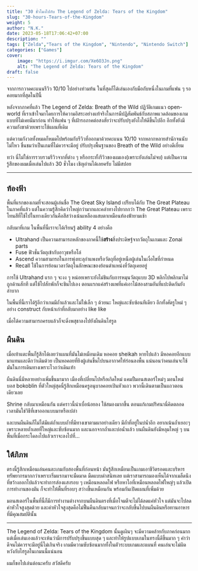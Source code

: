 ```yaml
---
title: "30 ชั่วโมงไปกับ The Legend of Zelda: Tears of the Kingdom"
slug: "30-hours-Tears-of-the-Kingdom"
weight: 5
author: "N.K."
date: 2023-05-18T17:06:42+07:00
description: ""
tags: ["Zelda","Tears of the Kingdom", "Nintendo", "Nintendo Switch"]
categories: ["Games"]
cover:
    image: "https://i.imgur.com/Xe6O3Jn.png"
    alt: "The Legend of Zelda: Tears of the Kingdom"
draft: false
---
```

จากการกวาดคะแนนรีวิว 10/10 ไปอย่างท่วมท้น ในที่สุดก็ได้เล่นเองกับมือกับหนึ่งในเกมที่แฟน ๆ รอคอยมากที่สุดในปีนี้
<!--more-->
หลังจากภาคที่แล้ว The Legend of Zelda: Breath of the Wild ปฏิวัติเกมแนว open-world ที่เราเข้าใจมาโดยการให้ความอิสระอย่างแท้จริงในการมีปฏิสัมพันธ์กับสภาพแวดล้อมของเกมแบบที่ไม่เคยมีมาก่อน ทำให้แฟน ๆ ที่เฝ้ารอภาคต่อสงสัยว่าจะปรับปรุงยังไงให้ดีขึ้นไปอีก อีกทั้งยังมีความกังขาด้วยเพราะใช้แผนที่เดิม

แต่ความกังวลทั้งหมดก็หมดไปพร้อมกับรีวิวที่ออกมาด้วยคะแนน 10/10 จากหลากหลายสำนักจนนับไม่ไหว ชื่นชมว่าเป็นเกมที่ไม่ควรจะมีอยู่ ปรับปรุงพื้นฐานของ Breath of the Wild อย่างดีเยี่ยม

ทว่า นี่ไม่ใช่การรวบรวมรีวิวจากที่ต่าง ๆ หรือกระทั้งรีวิวของผมเอง(เพราะยังเล่นไม่จบ) แต่เป็นความรู้สึกของผมเมื่อเล่นไปแล้ว 30 ชั่วโมง เชิญอ่านได้เลยครับ ไม่มีสปอย

---

## ท้องฟ้า

พื้นที่แรกของเกมที่จะสอนผู้เล่นชื่อ The Great Sky Island เปรียบได้กับ The Great Plateau ในภาคที่แล้ว แต่ในความรู้สึกคิดว่าใหญ่กว่ามากและคลำทางไปยากกว่า The Great Plateau เพราะโทนสีที่ใช้ไปในทางเดียวกันคือสีสว่างเน้นเหลืองแสบตาเหมือนท้องฟ้ายามเช้า

กลับมาที่เกม ในพื้นที่นี้เราจะได้เรียนรู้ ability 4 อย่างคือ

- Ultrahand เป็นความสามารถหลักของภาคนี้ใช้**สร้าง**สิ่งประดิษฐ์จากวัตถุในเกมและ Zonai parts
- Fuse  ฟิวชั่นวัตถุเข้ากับอาวุธหรือโล่
- Ascend    ความสามารถในการพุ่งทะลุกำแพงหรือวัตถุที่อยู่เหนือผู้เล่นในเงื่อไขที่กำหนด
- Recall    ใช้ในการย้อนเวลาวัตถุในลักษณะของย้อนตำแหน่งที่วัตถุเคยอยู่

การใช้ Ultrahand แรก ๆ จะงง ๆ หน่อยเพราะยังไม่ชินกับการหมุนวัตถุแบบ 3D พลิกไปพลิกมาไม่ถูกด้านสักที แต่ใช้ไปสักพักก็จะชินไปเอง ตอนแรกแค่สร้างแพที่แค่เอาไม้สองสามอันที่แปะติดกันยังลำบาก

ในพื้นที่นี้เราได้รู้อีกว่าเกมมีถ้ำแล้วและไม่ใช่เล็ก ๆ ด้วยนะ ใหญ่และซับซ้อนทีเดียว อีกทั้งศัตรูใหม่ ๆ อย่าง construct กับหน้าเก่าที่กลับมาอย่าง like like

เมื่อได้ความสามารถครบแล้วก็จะดิ่งพสุธาลงไปยังผืนดินไฮรูล

## ผืนดิน

เมื่อเท้าแตะพื้นก็รู้สึกได้เลยว่าแผนที่มันไม่เหมือนเดิม หอคอย sheikah หายไปแล้ว มีหอคอยอีกแบบมาแทนและดีกว่าเดิมด้วย เป็นหอคอยที่ยิงผู้เล่นขึ้นไปบนอากาศให้ร่อนลงพื้น แน่นอนว่าคนเล่นจะใช้มันในการเดินทางเพราะไวกว่าเดินเท้า

ผืนดินนี่มีหลายอย่างเพิ่มขึ้นมามาก เมืองที่เปลี่ยนไปหรือเกิดใหม่ แคมปืมอนสเตอร์ใหม่ๆ มอนใหม่ บอส bokoblin ที่ตัวใหญ่สุดนี่รู้สึกเหมือนครูอนุบาลคอยเป้นหัวแถว พวกนี้เดินตามเป็นแถวตอนเดียวเลย

Shrine กลับมาเหมือนกัน แต่คราวนี้น่าเบื่อน้อยลง ใช้สมองมากขึ้น ตอนแก้เกมปริศนานี่คิดตลอดเวลามันใช่วิธีที่เขาออกแบบมาหรือเปล่า

และบนผืนดินก็ไม่ได้มีแต่ถ้ำแบบถ้ำที่มีทางเขาตามผาอย่างเดียว มีถ้ำที่อยู่ในบ่น้ำอีก อยากเน้นถ้ำเยอะๆ เพราะหลายถ้ำเลยที่ใหญ่และซับซ้อนมาก และนอกจากถ้ำและบ่อน้ำแล้ว บนผืนดินยังมีหลุมใหญ่ ๆ บนพื้นที่เมื่อกระโดลงไปแล้วเราจะลงไปที่...

## ใต้ภิภพ

ตรงนี้รู้สึกเหมือนเล่นคนละเกมกับสองพื้นที่ก่อนหน้า มันรู้สึกเหมือนเป็นเกมเอาชีวิตรอดและบริหารทรัพยากรมากกว่าเพราะเริ่มแรกมาจะมืดมาด มืดแบบดำสนิทเลย แต่เราสามารถมองเห็นได้จากเมล็ดนึงที่ขว้างออกไปแล้วจะทำการส่องแสงรอบ ๆ เหมือนหลอดไฟ หรือหาไอที่เหมือนหลอดไฟใหญ่ๆ แล้วเปิดการทำงานของมัน ก็จะทำให้พื้นที่รอบๆ สว่างขึ้นเหมือนกัน พร้อมกันเปิดแผนที่เพิ่มด้วย

มอนสเตอร์ในพื้นที่นี้ก็มีการทำงานต่างจากบนผืนดินตรงที่เมื่อโจมตีจะไม่ได้ลดแค่หัวใจ แต่มันจะไปลดค่าหัวใจสูงสุดด้วย และค่าหัวใจสูงสุดคือไม่ฟื้นคืนกลับมาจนกว่าจะกลับขึ้นไปบนผืนดินหรือทานอาหารที่มีคุณสมบัตินั้น

---

The Legend of Zelda: Tears of the Kingdom นั้นดูเผินๆ จะมีความคล้ายกับภาคก่อนมาก แต่เมื่อเล่นเองแล้วจะเห้นว่ามีการปรับปรุงขึ้นแบบสุด ๆ และทำให้รูปแบบเกมในทรงนี้ดีขึ้นมาก ๆ คำว่าดีจนไม่ควรจะมีอยู่นี่ไม่เกินจริง เกมมีความซับซ้อนมากทั้งในตัวระบบเกมและแผนที่ คนเล่นจะไม่ผิดหวังกับไฮรูลในเกมนนี้แน่นอน

ผมก็ขอไปเล่นต่อนะครับ สวัสดีครับ
